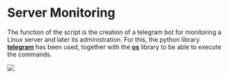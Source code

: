 # Server Monitoring

The function of the script is the creation of a telegram bot for monitoring a Linux server and later its administration. For this, the python library **[telegram](https://github.com/python-telegram-bot/python-telegram-bot/tree/master/tests)** has been used, together with the **[os](https://docs.python.org/3/library/os.html)** library to be able to execute the commands.

![](https://upload.wikimedia.org/wikipedia/commons/thumb/a/af/Lightning_McQueen_%2834615708803%29.jpg/1200px-Lightning_McQueen_%2834615708803%29.jpg)
